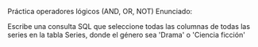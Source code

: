 Práctica operadores lógicos (AND, OR, NOT)
Enunciado:

Escribe una consulta SQL que seleccione todas las columnas de todas las series en la tabla Series, donde el género sea 'Drama' o 'Ciencia ficción'
